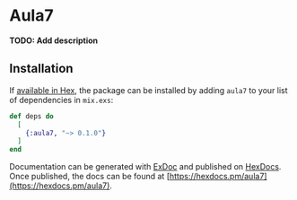 # Aula7

**TODO: Add description**

## Installation

If [available in Hex](https://hex.pm/docs/publish), the package can be installed
by adding `aula7` to your list of dependencies in `mix.exs`:

```elixir
def deps do
  [
    {:aula7, "~> 0.1.0"}
  ]
end
```

Documentation can be generated with [ExDoc](https://github.com/elixir-lang/ex_doc)
and published on [HexDocs](https://hexdocs.pm). Once published, the docs can
be found at [https://hexdocs.pm/aula7](https://hexdocs.pm/aula7).

